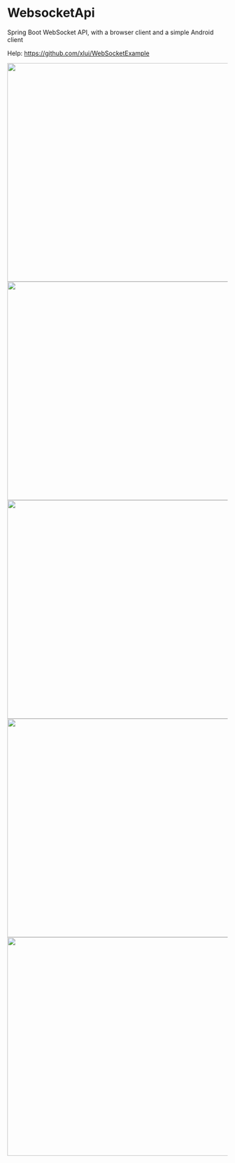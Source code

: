 # WebsocketApi
Spring Boot WebSocket API, with a browser client and a simple Android client

Help: https://github.com/xlui/WebSocketExample

<img src="https://user-images.githubusercontent.com/57432481/129703607-3a3aa86e-45c9-4f3a-a14e-7b62cf2b07fb.gif" style="max-width:100%;" width="711" height="500">
<img src="https://user-images.githubusercontent.com/57432481/129703608-5ce83a60-b457-4ccc-9fc1-e8ae78310d7d.gif" style="max-width:100%;" width="711" height="500">
<img src="https://user-images.githubusercontent.com/57432481/129703614-7aec1c2d-d8e6-476a-8993-dd71025bedfb.gif" style="max-width:100%;" width="711" height="500">
<img src="https://user-images.githubusercontent.com/57432481/129703618-d59f38c4-c8d9-4ef7-9b70-45983126b1a6.gif" style="max-width:100%;" width="711" height="500">
<img src="https://user-images.githubusercontent.com/57432481/129703630-39ca17f2-2cf0-4317-8d20-1a49cbbe1c2b.gif" style="max-width:100%;" width="711" height="500">
